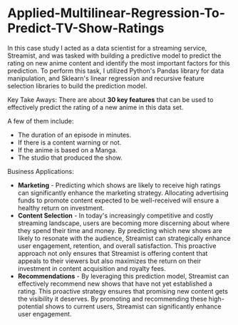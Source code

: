# Applied-Multilinear-Regression-To-Predict-TV-Show-Ratings

In this case study I acted as a data scientist for a streaming service, Streamist, and was tasked with building a predictive model to predict the rating on new anime content and identify the most important factors for this prediction. To perform this task, I utilized Python's Pandas library for data manipulation, and Sklearn's linear regression and recursive feature selection libraries to build the prediction model.

Key Take Aways: 
There are about **30 key features** that can be used to effectively predict the rating of a new anime in this data set.

A few of them include:
*   The duration of an episode in minutes. 
*   If there is a content warning or not.
*   If the anime is based on a Manga. 
*   The studio that produced the show. 

Business Applications:
* **Marketing** - Predicting which shows are likely to receive high ratings can significantly enhance the marketing strategy. Allocating advertising funds to promote content expected to be well-received will ensure a healthy return on investment.
*   **Content Selection** - In today's increasingly competitive and costly streaming landscape, users are becoming more discerning about where they spend their time and money. By predicting which new shows are likely to resonate with the audience, Streamist can strategically enhance user engagement, retention, and overall satisfaction. This proactive approach not only ensures that Streamist is offering content that appeals to their viewers but also maximizes the return on their investment in content acquisition and royalty fees. 
*   **Recommendations** - By leveraging this prediction model, Streamist can effectively recommend new shows that have not yet established a rating. This proactive strategy ensures that promising new content gets the visibility it deserves. By promoting and recommending these high-potential shows to current users, Streamist can significantly enhance user engagement.
